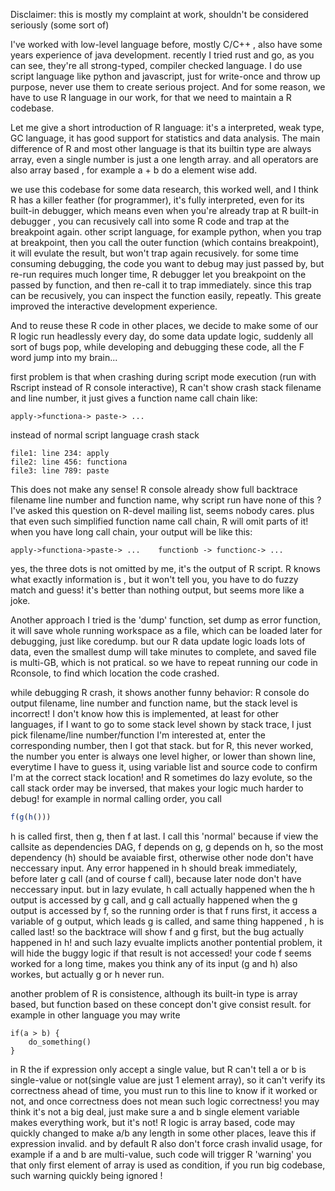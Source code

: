 Disclaimer: this is mostly my complaint at work, shouldn't be considered seriously (some sort of)

I've worked with low-level language before, mostly C/C++ , also have some years
experience of java development. recently I tried rust and go, as you can see,
they're all strong-typed, compiler checked language. I do use script language like 
python and javascript, just for write-once and throw up purpose, never use them
to create serious project. And for some reason, we have to use R language in our work,
for that we need to maintain a R codebase.

Let me give a short introduction of R language: it's a interpreted, weak type, GC language,
it has good support for statistics and data analysis.  The main difference of R and most other
language is that its builtin type are always array, even a single number is just a 
one length array. and all operators are also array based , for example a + b do a element wise
add. 

we use this codebase for some data research, this worked well, and I think R has a killer
feather (for programmer), it's fully interpreted, even for its built-in debugger,
which means even when you're already trap at R built-in debugger , you can recusively 
call into some R code and trap at the breakpoint again. other script language, for example
python, when you trap at breakpoint, then you call the outer function (which contains breakpoint),
it will evulate the result, but won't trap again recusively. for some time consuming debugging,
the code you want to debug may just passed by, but re-run requires much longer time,
R debugger let you breakpoint on the passed by function, and then re-call it to trap immediately.
since this trap can be recusively, you can inspect the function easily, repeatly. This greate
improved the interactive development experience.



And to reuse these R code in other places, we decide to make some of our R logic run
headlessly every day, do some data update logic, suddenly all sort of bugs pop,
while developing and debugging these code, all the F word jump into my brain...

first problem is that when crashing during script mode execution (run with Rscript instead of R console interactive),
R can't show crash stack filename and line number, it just gives a function name call chain like:

```
apply->functiona-> paste-> ...
```

instead of normal script language crash stack
```
file1: line 234: apply
file2: line 456: functiona
file3: line 789: paste
```

This does not make any sense! R console already show full backtrace filename line number and function name, 
why script run have none of this ? I've asked this question on R-devel mailing list, seems nobody cares.
plus that even such simplified function name call chain,
R will omit parts of it! when you have long call chain, your output will be like this:

```
apply->functiona->paste-> ...    functionb -> functionc-> ...
```

yes, the three dots is not omitted by me, it's the output of R script.
R knows what exactly information is , but it won't tell you, you have to do fuzzy match and guess!
it's better than nothing output, but seems more like a joke.

Another approach I tried is the 'dump' function, set dump as error function, it will save
whole running workspace as a file, which can be loaded later for debugging, just like coredump.
but our R data update logic loads lots of data, even the smallest dump will take minutes 
to complete, and saved file is multi-GB, which is not pratical. so we have to repeat running
our code in Rconsole, to find which location the code crashed.

while debugging R crash, it shows another funny behavior: R console do output
filename, line number and function name, but the stack level is incorrect! 
I don't know how this is implemented, at least for other languages, if I want to go to some
stack level shown by stack trace, I just pick filename/line number/function I'm interested at,
enter the corresponding number, then I got that stack. but for R, this never worked,
the number you enter is always one level higher, or lower than shown line, everytime I have to 
guess it, using variable list and source code to confirm I'm at the correct stack location!
and R sometimes do lazy evolute, so the call stack order may be inversed, that makes 
your logic much harder to debug! for example in normal calling order, you call

```R
f(g(h()))
```

h is called first, then g, then f at last.  I call this 'normal' because if view the callsite as dependencies 
DAG,  f depends on g, g depends on h, so the most dependency (h) should be avaiable first,
otherwise other node don't have neccessary input. Any error happened in h should break immediately, 
before later g call (and of course f call), because later node don't have neccessary input.
but in lazy evulate, h call actually happened when the h output is accessed by g call,
and g call actually happened when the g output is accessed by f, so the running order is that f runs first,
it access a variable of g output, which leads g is called, and same thing happened , h is called last!
so the backtrace will show f and g first, but the bug actually happened in h! 
and such lazy evualte implicts another pontential problem, it will hide the buggy logic if that result is
not accessed! your code f seems worked for a long time, makes you think any of its input (g and h) also workes,
but actually g or h never run.


another problem of R is consistence, although its built-in type is array based,
but function based on these concept don't give consist result. for example in other language
you may write 

```
if(a > b) {
    do_something()
}
```

in R the if expression only accept a single value, but R can't tell a or b is single-value or not(single value are just 1 element array),
so it can't verify its correctness ahead of time, you must run to this line to know if it worked or not,
and once correctness does not mean such logic correctness! 
you may think it's not a big deal, just make sure a and b single element variable makes everything work,
but it's not! R logic is array based, code may quickly changed to make a/b any length in some other places, 
leave this if expression invalid. and by default R also don't force crash invalid usage, for example
if a and b are multi-value, such code will trigger R 'warning' you that only first element of array is used
as condition, if you run big codebase, such warning quickly being ignored !



